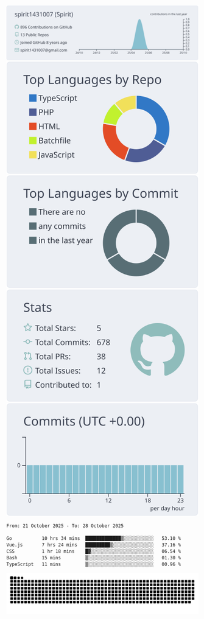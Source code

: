 [![](https://raw.githubusercontent.com/spirit1431007/spirit1431007/master/profile-summary-card-output/nord_bright/0-profile-details.svg)](https://git.io/spiritx)
[![](https://raw.githubusercontent.com/spirit1431007/spirit1431007/master/profile-summary-card-output/nord_bright/1-repos-per-language.svg)](https://git.io/spiritx) [![](https://raw.githubusercontent.com/spirit1431007/spirit1431007/master/profile-summary-card-output/nord_bright/2-most-commit-language.svg)](https://git.io/spiritx)
[![](https://raw.githubusercontent.com/spirit1431007/spirit1431007/master/profile-summary-card-output/nord_bright/3-stats.svg)](https://git.io/spiritx) [![](https://raw.githubusercontent.com/spirit1431007/spirit1431007/master/profile-summary-card-output/nord_bright/4-productive-time.svg)](https://git.io/spiritx)

<!--START_SECTION:waka-->

```txt
From: 21 October 2025 - To: 28 October 2025

Go           10 hrs 34 mins  █████████████▒░░░░░░░░░░░   53.10 %
Vue.js       7 hrs 24 mins   █████████▒░░░░░░░░░░░░░░░   37.16 %
CSS          1 hr 18 mins    █▓░░░░░░░░░░░░░░░░░░░░░░░   06.54 %
Bash         15 mins         ▒░░░░░░░░░░░░░░░░░░░░░░░░   01.30 %
TypeScript   11 mins         ▒░░░░░░░░░░░░░░░░░░░░░░░░   00.96 %
```

<!--END_SECTION:waka-->

![contribution](https://github.com/spirit1431007/spirit1431007/blob/output/github-contribution-grid-snake.svg)
